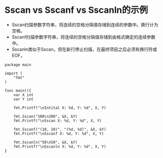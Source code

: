 # Sscan vs Sscanf vs Sscanln的示例

- Sscan扫描参数字符串，将连续的空格分隔值存储到连续的参数中。换行计为空格。
- Sscanf扫描参数字符串，将连续的空格分隔值存储到由格式确定的连续参数中。
- Sscanln类似于Sscan，但在新行停止扫描，在最终项目之后必须有换行符或EOF。


```
package main
 
import (
    "fmt"      
)
 
func main(){    
    var X int
    var Y int
 
    fmt.Printf("\nIntital X: %d, Y: %d", X, Y)
 
    fmt.Sscan("100\n200", &X, &Y)
    fmt.Printf("\nSscan X: %d, Y: %d", X, Y)
 
    fmt.Sscanf("(10, 20)", "(%d, %d)", &X, &Y)
    fmt.Printf("\nSscanf X: %d, Y: %d", X, Y)
     
    fmt.Sscanln("50\n50", &X, &Y)
    fmt.Printf("\nSscanln X: %d, Y: %d", X, Y)
}
```
